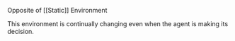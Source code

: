 Opposite of [[Static]] Environment

This environment is continually changing even when the agent is making its decision.